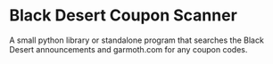 # Black Desert Coupon Scanner

A small python library or standalone program that searches the Black Desert announcements and garmoth.com for any coupon codes.
